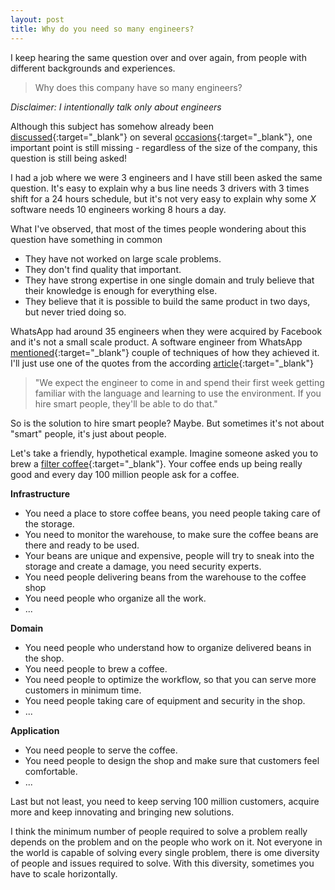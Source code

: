 ```yaml
---
layout: post
title: Why do you need so many engineers?
---
```


I keep hearing the same question over and over again, from people with different backgrounds and experiences. 

> Why does this company have so many engineers?

_Disclaimer: I intentionally talk only about engineers_

Although this subject has somehow already been [discussed](https://www.quora.com/Why-do-AirBnb-and-Uber-need-so-many-engineers){:target="_blank"} on several [occasions](https://news.ycombinator.com/item?id=12626314){:target="_blank"}, one important point is still missing - regardless of the size of the company, this question is still being asked!

I had a job where we were 3 engineers and I have still been asked the same question. It's easy to explain why a bus line needs 3 drivers with 3 times shift for a 24 hours schedule, but it's not very easy to explain why some _X_ software needs 10 engineers working 8 hours a day. 

What I've observed, that most of the times people wondering about this question have something in common

- They have not worked on large scale problems.
- They don't find quality that important.
- They have strong expertise in one single domain and truly believe that their knowledge is enough for everything else.
- They believe that it is possible to build the same product in two days, but never tried doing so.

WhatsApp had around 35 engineers when they were acquired by Facebook and it's not a small scale product. A software engineer from WhatsApp [mentioned](https://www.youtube.com/watch?v=57Ch2j8U0lk){:target="_blank"} couple of techniques of how they achieved it. I'll just use one of the quotes from the according [article](https://www.wired.com/2015/09/whatsapp-serves-900-million-users-50-engineers/){:target="_blank"}

> "We expect the engineer to come in and spend their first week getting familiar with the language and learning to use the environment. If you hire smart people, they'll be able to do that."

So is the solution to hire smart people? Maybe. But sometimes it's not about "smart" people, it's just about people.

Let's take a friendly, hypothetical example. Imagine someone asked you to brew a [filter coffee](https://www.youtube.com/watch?v=tnvX6CulMoI){:target="_blank"}. Your coffee ends up being really good and every day 100 million people ask for a coffee.

**Infrastructure**

- You need a place to store coffee beans, you need people taking care of the storage.
- You need to monitor the warehouse, to make sure the coffee beans are there and ready to be used.
- Your beans are unique and expensive, people will try to sneak into the storage and create a damage, you need security experts.
- You need people delivering beans from the warehouse to the coffee shop
- You need people who organize all the work.
- ...

**Domain**

- You need people who understand how to organize delivered beans in the shop.
- You need people to brew a coffee.
- You need people to optimize the workflow, so that you can serve more customers in minimum time.
- You need people taking care of equipment and security in the shop.
- ...

**Application**

- You need people to serve the coffee.
- You need people to design the shop and make sure that customers feel comfortable.
- ...

Last but not least, you need to keep serving 100 million customers, acquire more and keep innovating and bringing new solutions. 

I think the minimum number of people required to solve a problem really depends on the problem and on the people who work on it. Not everyone in the world is capable of solving every single problem, there is ome diversity of people and issues required to solve. With this diversity, sometimes you have to scale horizontally.
